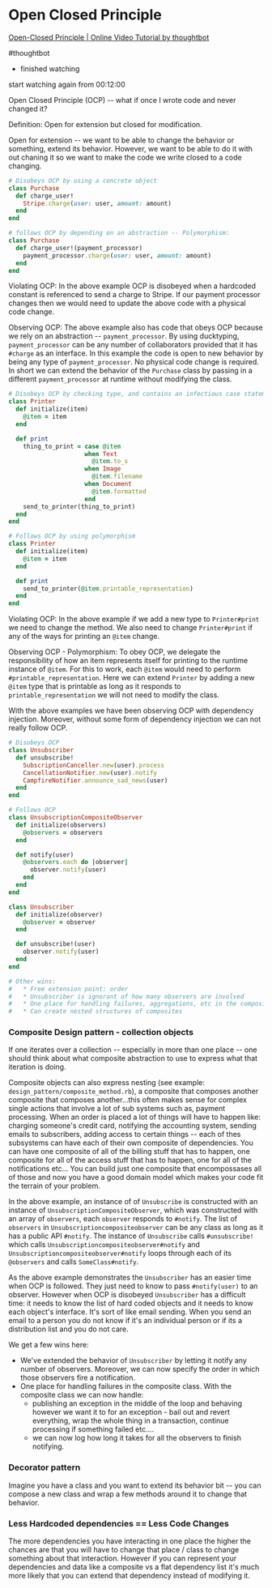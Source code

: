 # Open Closed Principle

[Open-Closed Principle | Online Video Tutorial by thoughtbot](https://thoughtbot.com/upcase/videos/open-closed-principle)

#thoughtbot

- finished watching

start watching again from 00:12:00

Open Closed Principle (OCP) -- what if once I wrote code and never changed it?

Definition: Open for extension but closed for modification.

Open for extension -- we want to be able to change the behavior or something, extend its behavior. However, we want to be able to do it with out chaning it so we want to make the code we write closed to a code changing.

```ruby
# Disobeys OCP by using a concrete object
class Purchase
  def charge_user!
    Stripe.charge(user: user, amount: amount)
  end
end

# follows OCP by depending on an abstraction -- Polymorphism:
class Purchase
  def charge_user!(payment_processor)
    payment_processor.charge(user: user, amount: amount)
  end
end
```

Violating OCP:
In the above example OCP is disobeyed when a hardcoded constant is referenced to send a charge to Stripe. If our payment processor changes then we would need to update the above code with a physical code change.

Observing OCP:
The above example also has code that obeys OCP because we rely on an abstraction -- `payment_processor`. By using ducktyping, `payment_processor` can be any number of collaborators provided that it has `#charge` as an interface. In this example the code is open to new behavior by being any type of `payment_processor`. No physical code change is required. In short we can extend the behavior of the `Purchase` class by passing in a different `payment_processor` at runtime without modifying the class.

```ruby
# Disobeys OCP by checking type, and contains an infectious case statement
class Printer
  def initialize(item)
    @item = item
  end

  def print
    thing_to_print = case @item
                     when Text
                       @item.to_s
                     when Image
                       @item.filename
                     when Document
                       @item.formatted
                     end
    send_to_printer(thing_to_print)
  end
end

# Follows OCP by using polymorphism
class Printer
  def initialize(item)
    @item = item
  end

  def print
    send_to_printer(@item.printable_representation)
  end
end
```

Violating OCP:
In the above example if we add a new type to `Printer#print` we need to change the method. We also need to change `Printer#print` if any of the ways for printing an `@item` change.

Observing OCP - Polymorphism:
To obey OCP, we delegate the responsibility of how an item represents itself for printing to the runtime instance of `@item`. For this to work, each `@item` would need to perform `#printable_representation`. Here we can extend `Printer` by adding a new `@item` type that is printable as long as it responds to `printable_representation` we will not need to modify the class.

With the above examples we have been observing OCP with dependency injection. Moreover, without some form of dependency injection we can not really follow OCP.

```ruby
# Disobeys OCP
class Unsubscriber
  def unsubscribe!
    SubscriptionCanceller.new(user).process
    CancellationNotifier.new(user).notify
    CampfireNotifier.announce_sad_news(user)
  end
end

# Follows OCP
class UnsubscriptionCompositeObserver
  def initialize(observers)
    @observers = observers
  end

  def notify(user)
    @observers.each do |observer|
      observer.notify(user)
    end
  end
end

class Unsubscriber
  def initialize(observer)
    @observer = observer
  end

  def unsubscribe!(user)
    observer.notify(user)
  end
end

# Other wins:
#   * Free extension point: order
#   * Unsubscriber is ignorant of how many observers are involved
#   * One place for handling failures, aggregations, etc in the composite class
#   * Can create nested structures of composites
```

### Composite Design pattern - collection objects

If one iterates over a collection -- especially in more than one place -- one should think about what composite abstraction to use to express what that iteration is doing. 

Composite objects can also express nesting (see example: `design_pattern/composite_method.rb`), a composite that composes another composite that composes another...this often makes sense for complex single actions that involve a lot of sub systems such as, payment processing. When an order is placed a lot of things will have to happen like: charging someone's credit card, notifying the accounting system, sending emails to subscribers, adding access to certain things -- each of thes subsystems can have each of their own composite of dependencies. You can have one composite of all of the billing stuff that has to happen, one composite for all of the access stuff that has to happen, one for all of the notifications etc... You can build just one composite that encompossases all of those and now you have a good domain model which makes your code fit the terrain of your problem.

In the above example, an instance of of `Unsubscribe` is constructed with an instance of `UnsubscriptionCompositeObserver`, which was constructed with an array of `observers`, each `observer` responds to `#notify`. The list of `observers` in `Unsubscriptioncompositeobserver` can be any class as long as it has a public API `#notify`. The instance of `Unsubscribe` calls `#unsubscribe!` which calls `Unsubscriptioncompositeobserver#notify` and `Unsubscriptioncompositeobserver#notify` loops through each of its `@observers` and calls `SomeClass#notify`.

As the above example demonstrates the `Unsubscriber` has an easier time when OCP is followed. They just need to know to pass `#notify(user)` to an observer. However when OCP is disobeyed `Unsubscriber` has a difficult time: it needs to know the list of hard coded objects and it needs to know each object's interface. It's sort of like email sending. When you send an email to a person you do not know if it's an individual person or if its a distribution list and you do not care. 

We get a few wins here:
* We've extended the behavior of `Unsubscriber` by letting it notify any number of observers. Moreover, we can now specify the order in which those observers fire a notification.
* One place for handling failures in the composite class. With the composite class we can now handle:
  * publishing an exception in the middle of the loop and behaving however we want it to for an exception - bail out and revert everything, wrap the whole thing in a transaction, continue processing if something failed etc....
  * we can now log how long it takes for all the observers to finish notifying.

### Decorator pattern
Imagine you have a class and you want to extend its behavior bit -- you can compose a new class and wrap a few methods around it to change that behavior.  

### Less Hardcoded dependencies == Less Code Changes
The more dependencies you have interacting in one place the higher the chances are that you will have to change that place / class to change something about that interaction. However if you can represent your dependencies and data like a composite vs a flat dependency list it's much more likely that you can extend that dependency instead of modifying it.
